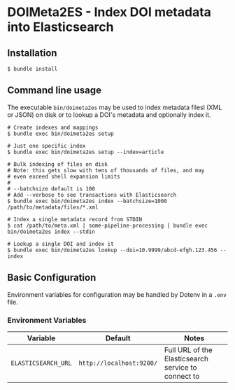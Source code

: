 # DOIMeta2ES - Index DOI metadata into Elasticsearch

## Installation
```shell
$ bundle install
```

## Command line usage
The executable `bin/doimeta2es` may be used to index metadata filesl (XML or
JSON) on disk or to lookup a DOI's metadata and optionally index it.

```shell
# Create indexes and mappings
$ bundle exec bin/doimeta2es setup

# Just one specific index
$ bundle exec bin/doimeta2es setup --index=article

# Bulk indexing of files on disk
# Note: this gets slow with tens of thousands of files, and may
# even exceed shell expansion limits
#
# --batchsize default is 100
# Add --verbose to see transactions with Elasticsearch
$ bundle exec bin/doimeta2es index --batchsize=1000 /path/to/metadata/files/*.xml

# Index a single metadata record from STDIN
$ cat /path/to/meta.xml | some-pipeline-processing | bundle exec bin/doimeta2es index --stdin

# Lookup a single DOI and index it
$ bundle exec bin/doimeta2es lookup --doi=10.9999/abcd-efgh.123.456 --index
```

## Basic Configuration
Environment variables for configuration may be handled by Dotenv in a `.env`
file.

### Environment Variables
Variable                     | Default                  | Notes
-------------                | -------                  | -----
`ELASTICSEARCH_URL`          | `http://localhost:9200/` | Full URL of the Elasticsearch service to connect to
